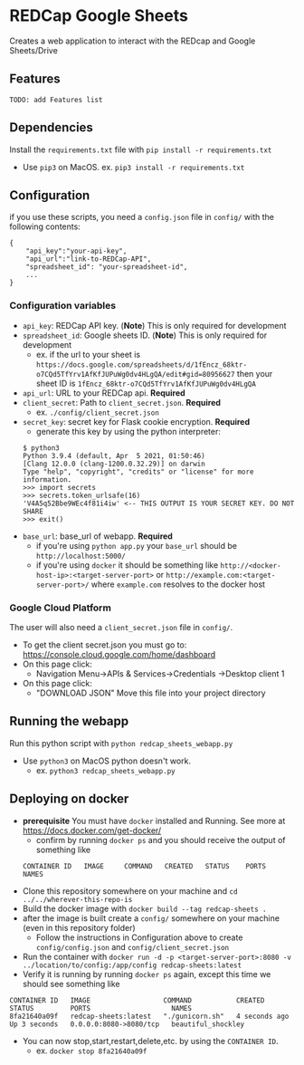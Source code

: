 # REDCap Google Sheets
Creates a web application to interact with the REDcap and Google Sheets/Drive

## Features
`TODO: add Features list`


## Dependencies
Install the `requirements.txt` file with `pip install -r requirements.txt`
* Use `pip3` on MacOS. ex. `pip3 install -r requirements.txt`


## Configuration
if you use these scripts, you need a `config.json` file in `config/` with the following contents:
```
{
	"api_key":"your-api-key",
	"api_url":"link-to-REDCap-API",
	"spreadsheet_id": "your-spreadsheet-id",
	...
}
```

### Configuration variables
* `api_key`: REDCap API key. (**Note**) This is only required for development
* `spreadsheet_id`: Google sheets ID. (**Note**) This is only required for development
	* ex. if the url to your sheet is `https://docs.google.com/spreadsheets/d/1fEncz_68ktr-o7CQd5TfYrv1AfKfJUPuWg0dv4HLgQA/edit#gid=80956627` then your sheet ID is `1fEncz_68ktr-o7CQd5TfYrv1AfKfJUPuWg0dv4HLgQA`
* `api_url`: URL to your REDCap api. **Required**
* `client_secret`: Path to `client_secret.json`. **Required**
	* ex. `./config/client_secret.json`
* `secret_key`: secret key for Flask cookie encryption. **Required**
	* generate this key by using the python interpreter:
	```
	$ python3
	Python 3.9.4 (default, Apr  5 2021, 01:50:46)
	[Clang 12.0.0 (clang-1200.0.32.29)] on darwin
	Type "help", "copyright", "credits" or "license" for more information.
	>>> import secrets
	>>> secrets.token_urlsafe(16)
	'V4A5q52Bbe9WEc4f81i4iw' <-- THIS OUTPUT IS YOUR SECRET KEY. DO NOT SHARE
	>>> exit()
	```
* `base_url`: base_url of webapp. **Required**
	* if you're using `python app.py` your `base_url` should be `http://localhost:5000/`
	* if you're using `docker` it should be something like `http://<docker-host-ip>:<target-server-port>`
	or `http://example.com:<target-server-port>/` where `example.com` resolves to the docker host

### Google Cloud Platform
The user will also need a `client_secret.json` file in `config/`.
* To get the client secret.json you must go to: https://console.cloud.google.com/home/dashboard
* On this page click:
	* Navigation Menu->APIs & Services->Credentials ->Desktop client 1
* On this page click:
	* "DOWNLOAD JSON"
Move this file into your project directory


## Running the webapp
Run this python script with `python redcap_sheets_webapp.py`
* Use `python3` on MacOS python doesn't work.
	* ex. `python3 redcap_sheets_webapp.py`


## Deploying on docker
* **prerequisite** You must have `docker` installed and Running. See more at https://docs.docker.com/get-docker/
	* confirm by running `docker ps` and you should receive the output of something like
	```
	CONTAINER ID   IMAGE     COMMAND   CREATED   STATUS    PORTS     NAMES
	```
* Clone this repository somewhere on your machine and `cd ../../wherever-this-repo-is`
* Build the docker image with `docker build --tag redcap-sheets .`
* after the image is built create a `config/` somewhere on your machine (even in this repository folder)
 	* Follow the instructions in Configuration above to create `config/config.json` and `config/client_secret.json`
* Run the container with `docker run -d -p <target-server-port>:8080 -v ../location/to/config:/app/config redcap-sheets:latest`
* Verify it is running by running `docker ps` again, except this time we should see something like
```
CONTAINER ID   IMAGE                  COMMAND           CREATED         STATUS         PORTS                    NAMES
8fa21640a09f   redcap-sheets:latest   "./gunicorn.sh"   4 seconds ago   Up 3 seconds   0.0.0.0:8080->8080/tcp   beautiful_shockley
```
* You can now stop,start,restart,delete,etc. by using the `CONTAINER ID`.
	* ex. `docker stop 8fa21640a09f`
